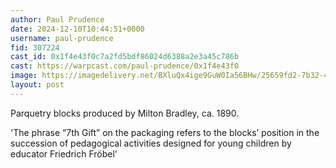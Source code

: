 ```yaml
---
author: Paul Prudence
date: 2024-12-10T10:44:51+0000
username: paul-prudence
fid: 307224
cast_id: 0x1f4e43f0c7a2fd5bdf86024d6388a2e3a45c786b
cast: https://warpcast.com/paul-prudence/0x1f4e43f0
image: https://imagedelivery.net/BXluQx4ige9GuW0Ia56BHw/25659fd2-7b32-4d9a-1c5d-cee8ca6cdc00/original
layout: post
---
```

Parquetry blocks produced by Milton Bradley, ca. 1890.  
  
'The phrase “7th  Gift” on the packaging refers to the blocks’ position in the succession of pedagogical activities designed for young children by educator Friedrich Fröbel'  

<img src='https://imagedelivery.net/BXluQx4ige9GuW0Ia56BHw/25659fd2-7b32-4d9a-1c5d-cee8ca6cdc00/original' alt='' referrerpolicy='no-referrer'/>